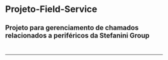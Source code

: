 <h1>Projeto-Field-Service</h1>

<h2>Projeto para gerenciamento de chamados relacionados a periféricos da Stefanini Group</h2>


<br>
<hr>
